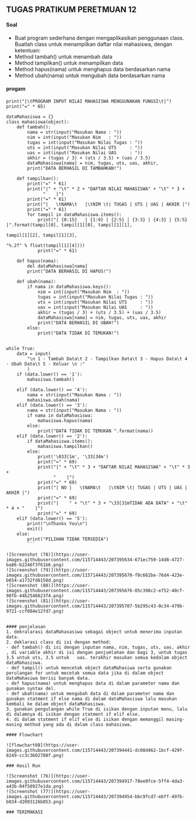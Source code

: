 ## TUGAS PRATIKUM PERETMUAN 12

#### Soal
- Buat program sederhana dengan mengaplikasikan penggunaan class. Buatlah
  class untuk menampilkan daftar nilai mahasiswa, dengan ketentuan:
-  Method tambah() untuk menambah data
-  Method tampilkan() untuk menampilkan data
-  Method hapus(nama) untuk menghapus data berdasarkan nama
-  Method ubah(nama) untuk mengubah data berdasarkan nama

#### progam

``` print("=" * 65)
print("|\tPROGRAM INPUT NILAI MAHASISWA MENGGUNAKAN FUNGSI\t|")
print("=" * 65)

dataMahasiswa = {}
class mahasiswa(object):
    def tambah():
        nama = str(input("Masukan Nama : "))
        nim = int(input("Masukan Nim   : "))
        tugas = int(input("Masukan Nilai Tugas : "))
        uts = int(input("Masukan Nilai UTS     : "))
        uas = int(input("Masukan Nilai UAS     : "))
        akhir = (tugas / 3) + (uts / 3.5) + (uas / 3.5)
        dataMahasiswa[nama] = nim, tugas, uts, uas, akhir,
        print("DATA BERHASIL DI TAMBAHKAN!")

    def tampilkan():
        print("=" * 61)
        print("|" + "\t" * 2 + "DAFTAR NILAI MAHASISWA" + "\t" * 3 +
              "    |")
        print("=" * 61)
        print("|   \tNAMA\t   |\tNIM \t| TUGAS | UTS | UAS | AKHIR |")
        print("=" * 61)
        for tampil in dataMahasiswa.items():
            print("| {0:15}   | {1:9} | {2:5} | {3:3} | {4:3} | {5:5} |".format(tampil[0], tampil[1][0], tampil[1][1],
                                                                                tampil[1][2], tampil[1][3],
                                                                                "%.2f" % float(tampil[1][4])))
            print("=" * 61)

    def hapus(nama):
        del dataMahasiswa[nama]
        print("DATA BERHASIL DI HAPUS!")

    def ubah(nama):
        if nama in dataMahasiswa.keys():
            nim = int(input("Masukan Nim  : "))
            tugas = int(input("Masukan Nilai Tugas : "))
            uts = int(input("Masukan Nilai UTS     : "))
            uas = int(input("Masukan Nilai UAS     : "))
            akhir = (tugas / 3) + (uts / 3.5) + (uas / 3.5)
            dataMahasiswa[nama] = nim, tugas, uts, uas, akhir
            print("DATA BERHASIL DI UBAH!")
        else:
            print("DATA TIDAK DI TEMUKAN!")


while True:
    data = input(
        "\n 1 - Tambah Data\t 2 - Tampilkan Data\t 3 - Hapus Data\t 4 - Ubah Data\t 5 - Keluar \n :"
        )
    if (data.lower() == '1'):
        mahasiswa.tambah()

    elif (data.lower() == '4'):
        nama = str(input("Masukan Nama : "))
        mahasiswa.ubah(nama)
    elif (data.lower() == '3'):
        nama = str(input("Masukan Nama : "))
        if nama in dataMahasiswa:
            mahasiswa.hapus(nama)
        else:
            print("DATA TIDAK DI TEMUKAN ".format(nama))
    elif (data.lower() == '2'):
        if dataMahasiswa.items():
            mahasiswa.tampilkan()
        else:
            print('\033[1m', '\33[34m')
            print("=" * 69)
            print("|" + "\t" * 3 + "DAFTAR NILAI MAHASISWA" + "\t" * 3 +
                  "    |")
            print("=" * 69)
            print("| NO |   \tNAMA\t   |\tNIM \t| TUGAS | UTS | UAS | AKHIR |")
            print("=" * 69)
            print("|    " + "\t" * 3 + "\33[31mTIDAK ADA DATA" + "\t" * 4 + "    |")
            print("=" * 69)
    elif (data.lower() == '5'):
        print("\nThanks You\n")
        exit()
    else:
        print("PILIHAN TIDAK TERSEDIA")
        ```
        
![Screenshot (78)](https://user-images.githubusercontent.com/115714443/207395634-671ec759-14d8-4727-ba86-b2246f3f61b6.png)
![Screenshot (79)](https://user-images.githubusercontent.com/115714443/207395670-f8c662be-76d4-423e-b654-a1732fd6158d.png)
![Screenshot (80)](https://user-images.githubusercontent.com/115714443/207395676-05c398c2-e752-40cf-98fb-44b2546623f4.png)
![Screenshot (81)](https://user-images.githubusercontent.com/115714443/207395707-5b295c43-0c34-479b-9721-ccf084e12fd7.png)
        

#### penjelasan
1. dekralarasi dataMahasasiwa sebagai object untuk menerima inputan data.
2. deklarasi class di isi dengan method:
- def tambah() di isi dengan inputan nama, nim, tugas, uts, uas, akhir , di variable akhir di isi dengan penjumlahan dan bagi 3, untuk tugas 3.5 untuk uts, 3.5 untuk   uas. terakhir masukan semua kedalam object dataMahasiswa.
- def tampil() untuk mencetak object dataMahasiwa serta gunakan perulangan for untuk mecetak semua data jika di dalam object dataMahasiwa berisi banyak data.
- def hapus(nama) untuk menghapus data di dalam parameter nama dan gunakan syntax del.
- def ubah(nama) untuk mengubah data di dalam parameter nama dan gunakan statment if else nama di dalam dataMahasiswa lalu masukan kembali ke dalam object dataMahasiswa.
3. gunakan pengulangan while True di isikan dengan inputan menu, lalu di dalamnya di isikan dengan statment if elif else.
4. di dalam statment if elif else di isikan dengan memanggil masing-masing method yang ada di dalam class mahasiswa.

#### Flowchart

![flowchart08](https://user-images.githubusercontent.com/115714443/207394441-dc08d462-1bcf-429f-8249-cc3c3602708f.png)

### Hasil Run

![Screenshot (76)](https://user-images.githubusercontent.com/115714443/207394917-78ee0fce-5ff4-4da3-a43b-04f58927e1da.png)
![Screenshot (77)](https://user-images.githubusercontent.com/115714443/207394954-bbc9fcd7-ebff-497b-b034-d2093126b853.png)

### TERIMAKASI
